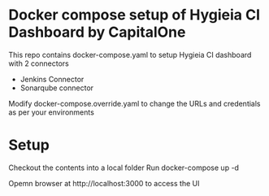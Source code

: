 # Docker compose setup of Hygieia CI Dashboard by CapitalOne

This repo contains docker-compose.yaml to setup Hygieia CI dashboard with 2 connectors
* Jenkins Connector
* Sonarqube connector

Modify docker-compose.override.yaml to change the URLs and credentials as per your environments

# Setup
Checkout the contents into  a  local folder
Run docker-compose up -d

Opemn browser at http://localhost:3000 to access the UI